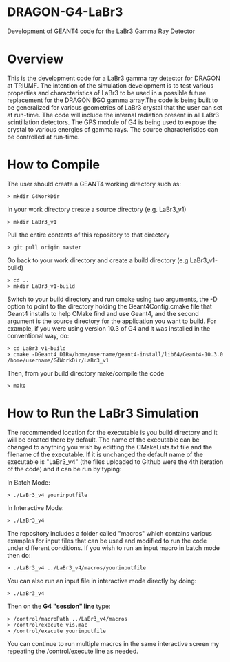# DRAGON-G4-LaBr3
Development of GEANT4 code for the LaBr3 Gamma Ray Detector
# Overview
This is the development code for a LaBr3 gamma ray detector for DRAGON at TRIUMF. The intention of the simulation development is to test various properties and characteristics of LaBr3 to be used in a possible future replacement for the DRAGON BGO gamma array.The code is being built to be generalized for various geometries of LaBr3 crystal that the user can set at run-time. The code will include the internal radiation present in all LaBr3 scintillation detectors. The GPS module of G4 is being used to expose the crystal to various energies of gamma rays. The source characteristics can be controlled at run-time. 
# How to Compile
The user should create a GEANT4 working directory such as:
```
> mkdir G4WorkDir
```
In your work directory create a source directory (e.g. LaBr3_v1)
```
> mkdir LaBr3_v1
```
Pull the entire contents of this repository to that directory
```
> git pull origin master
```
Go back to your work directory and create a build directory (e.g LaBr3_v1-build)
```
> cd ..
> mkdir LaBr3_v1-build
````
Switch to your build directory and run cmake using two arguments, the -D option to point to the directory holding the Geant4Config.cmake file that Geant4 installs to help CMake find and use Geant4, and the second argument is the source directory for the application you want to build. For example, if you were using version 10.3 of G4 and it was installed in the conventional way, do:
```
> cd LaBr3_v1-build
> cmake -DGeant4_DIR=/home/username/geant4-install/lib64/Geant4-10.3.0 /home/username/G4WorkDir/LaBr3_v1
```
Then, from your build directory make/compile the code
```
> make
```
# How to Run the LaBr3 Simulation
The recommended location for the executable is you build directory and it will be created there by default. The name of the executable can be changed to anything you wish by editting the CMakeLists.txt file and the filename of the executable. If it is unchanged the default name of the executable is "LaBr3_v4" (the files uploaded to Github were the 4th iteration of the code) and it can be run by typing:

In Batch Mode:
```
> ./LaBr3_v4 yourinputfile
```
In Interactive Mode:
```
> ./LaBr3_v4
```
The repository includes a folder called "macros" which contains various examples for input files that can be used and modified to run the code under different conditions. If you wish to run an input macro in batch mode then do:
```
> ./LaBr3_v4 ../LaBr3_v4/macros/yourinputfile
```
You can also run an input file in interactive mode directly by doing:
```
> ./LaBr3_v4
```
Then on the **G4 "session" line** type:
```
> /control/macroPath ../LaBr3_v4/macros
> /control/execute vis.mac
> /control/execute yourinputfile
```
You can continue to run multiple macros in the same interactive screen my repeating the /control/execute line as needed.
